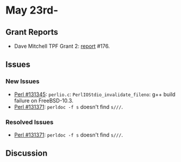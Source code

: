 # May 23rd-

## Grant Reports

* Dave Mitchell TPF Grant 2:
  [report](http://nntp.perl.org/group/perl.perl5.porters/244482)
  \#176.

## Issues

### New Issues

* [Perl #131345](http://rt.perl.org/Ticket/Display.html?id=131345):
  `perlio.c`: `PerlIOStdio_invalidate_fileno`: g++ build failure on
  FreeBSD-10.3.
* [Perl #131371](http://rt.perl.org/Ticket/Display.html?id=131371):
  `perldoc -f s` doesn't find `s///`.

### Resolved Issues

* [Perl #131371](http://rt.perl.org/Ticket/Display.html?id=131371):
  `perldoc -f s` doesn't find `s///`.

## Discussion

